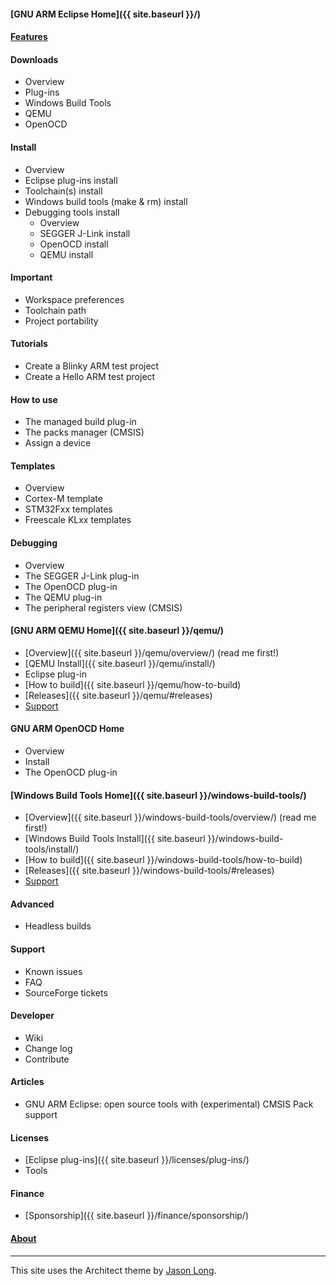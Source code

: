 
#### [GNU ARM Eclipse Home]({{ site.baseurl }}/)

#### [Features](features)

#### Downloads

* Overview
* Plug-ins
* Windows Build Tools
* QEMU
* OpenOCD

#### Install

* Overview
* Eclipse plug-ins install
* Toolchain(s) install
* Windows build tools (make & rm) install
* Debugging tools install
  * Overview
  * SEGGER J-Link install
  * OpenOCD install
  * QEMU install

#### Important

* Workspace preferences
* Toolchain path
* Project portability

#### Tutorials

* Create a Blinky ARM test project
* Create a Hello ARM test project

#### How to use

* The managed build plug-in
* The packs manager (CMSIS)
* Assign a device

#### Templates

* Overview
* Cortex-M template
* STM32Fxx templates
* Freescale KLxx templates

#### Debugging

* Overview
* The SEGGER J-Link plug-in
* The OpenOCD plug-in
* The QEMU plug-in
* The peripheral registers view (CMSIS)

#### [GNU ARM QEMU Home]({{ site.baseurl }}/qemu/)

* [Overview]({{ site.baseurl }}/qemu/overview/) (read me first!)
* [QEMU Install]({{ site.baseurl }}/qemu/install/)
* Eclipse plug-in
* [How to build]({{ site.baseurl }}/qemu/how-to-build)
* [Releases]({{ site.baseurl }}/qemu/#releases)
* [Support](https://github.com/gnuarmeclipse/qemu/issues/1)

#### GNU ARM OpenOCD Home

* Overview
* Install
* The OpenOCD plug-in

#### [Windows Build Tools Home]({{ site.baseurl }}/windows-build-tools/)

* [Overview]({{ site.baseurl }}/windows-build-tools/overview/) (read me first!)
* [Windows Build Tools Install]({{ site.baseurl }}/windows-build-tools/install/)
* [How to build]({{ site.baseurl }}/windows-build-tools/how-to-build)
* [Releases]({{ site.baseurl }}/windows-build-tools/#releases)
* [Support](https://github.com/gnuarmeclipse/windows-build-tools/issues/1)

#### Advanced

* Headless builds

#### Support

* Known issues
* FAQ
* SourceForge tickets

#### Developer

* Wiki
* Change log
* Contribute

#### Articles
* GNU ARM Eclipse: open source tools with (experimental) CMSIS Pack support

#### Licenses
* [Eclipse plug-ins]({{ site.baseurl }}/licenses/plug-ins/)
* Tools

#### Finance
* [Sponsorship]({{ site.baseurl }}/finance/sponsorship/)

#### [About]()

- - -

This site uses the Architect theme by [Jason Long](https://twitter.com/jasonlong).
